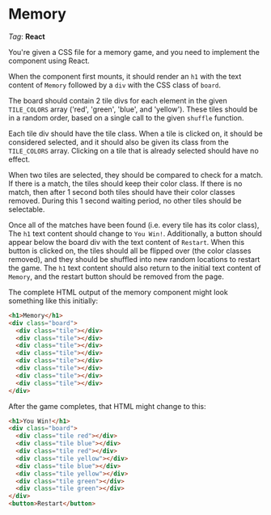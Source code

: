 # Memory

_Tag_: **React**

You're given a CSS file for a memory game, and you need to implement the component using React.

When the component first mounts, it should render an `h1` with the text content of `Memory` followed by a `div` with the CSS class of `board`.

The board should contain 2 tile divs for each element in the given `TILE_COLORS` array ('red', 'green', 'blue', and 'yellow'). These tiles should be in a random order, based on a single call to the given `shuffle` function.

Each tile div should have the tile class. When a tile is clicked on, it should be considered selected, and it should also be given its class from the `TILE_COLORS` array. Clicking on a tile that is already selected should have no effect.

When two tiles are selected, they should be compared to check for a match. If there is a match, the tiles should keep their color class. If there is no match, then after 1 second both tiles should have their color classes removed. During this 1 second waiting period, no other tiles should be selectable.

Once all of the matches have been found (i.e. every tile has its color class), The `h1` text content should change to `You Win!`. Additionally, a button should appear below the board div with the text content of `Restart`. When this button is clicked on, the tiles should all be flipped over (the color classes removed), and they should be shuffled into new random locations to restart the game. The `h1` text content should also return to the initial text content of `Memory`, and the restart button should be removed from the page.

The complete HTML output of the memory component might look something like this initially:

```html
<h1>Memory</h1>
<div class="board">
  <div class="tile"></div>
  <div class="tile"></div>
  <div class="tile"></div>
  <div class="tile"></div>
  <div class="tile"></div>
  <div class="tile"></div>
  <div class="tile"></div>
  <div class="tile"></div>
</div>
```

After the game completes, that HTML might change to this:

```html
<h1>You Win!</h1>
<div class="board">
  <div class="tile red"></div>
  <div class="tile blue"></div>
  <div class="tile red"></div>
  <div class="tile yellow"></div>
  <div class="tile blue"></div>
  <div class="tile yellow"></div>
  <div class="tile green"></div>
  <div class="tile green"></div>
</div>
<button>Restart</button>
```
